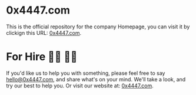 # 0x4447.com

This is the official repository for the company Homepage, you can visit it by clickign this URL: [0x4447.com](https://0x4447.com).

# For Hire 👨‍💻 👩‍💻

If you'd like us to help you with something, please feel free to say hello@0x4447.com, and share what's on your mind. We'll take a look, and try our best to help you. Or visit our website at: [0x4447.com](https://0x4447.com).
